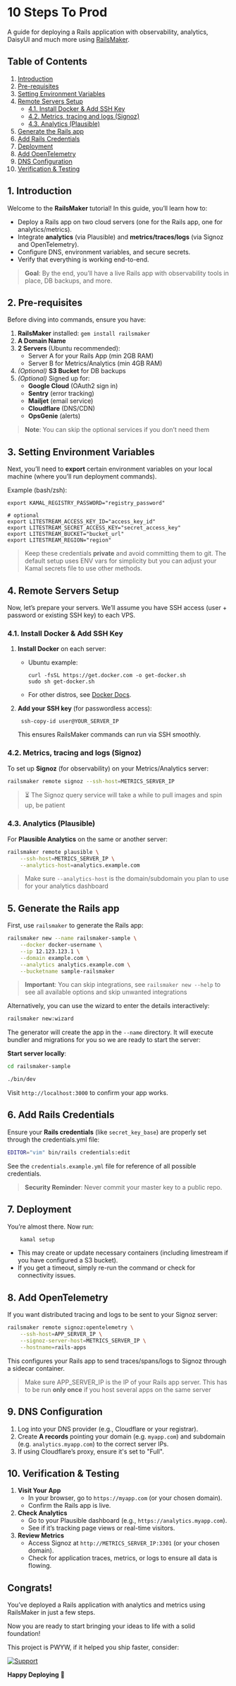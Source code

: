 # 10 Steps To Prod

A guide for deploying a Rails application with observability, analytics, DaisyUI and much more using [RailsMaker](https://railsmaker.com).

## Table of Contents

1. [Introduction](#1-introduction)
2. [Pre-requisites](#2-pre-requisites)
3. [Setting Environment Variables](#3-setting-environment-variables)
4. [Remote Servers Setup](#4-remote-servers-setup)
   - [4.1. Install Docker & Add SSH Key](#41-install-docker--add-ssh-key)
   - [4.2. Metrics, tracing and logs (Signoz)](#42-metrics-tracing-and-logs-signoz)
   - [4.3. Analytics (Plausible)](#43-analytics-plausible)
5. [Generate the Rails app](#5-generate-the-rails-app)
6. [Add Rails Credentials](#6-add-rails-credentials)
7. [Deployment](#7-deployment)
8. [Add OpenTelemetry](#8-add-opentelemetry)
9. [DNS Configuration](#9-dns-configuration)
10. [Verification & Testing](#10-verification--testing)

## 1. Introduction

Welcome to the **RailsMaker** tutorial! In this guide, you’ll learn how to:

- Deploy a Rails app on two cloud servers (one for the Rails app, one for analytics/metrics).
- Integrate **analytics** (via Plausible) and **metrics/traces/logs** (via Signoz and OpenTelemetry).
- Configure DNS, environment variables, and secure secrets.
- Verify that everything is working end-to-end.

> **Goal**: By the end, you’ll have a live Rails app with observability tools in place, DB backups, and more.

## 2. Pre-requisites

Before diving into commands, ensure you have:

1. **RailsMaker** installed: `gem install railsmaker`
1. **A Domain Name**  
2. **2 Servers** (Ubuntu recommended):  
    - Server A for your Rails App (min 2GB RAM)  
    - Server B for Metrics/Analytics (min 4GB RAM)
3. *(Optional)* **S3 Bucket** for DB backups  
4. *(Optional)* Signed up for:  
    - **Google Cloud** (OAuth2 sign in)
    - **Sentry** (error tracking)
    - **Mailjet** (email service)
    - **Cloudflare** (DNS/CDN)
    - **OpsGenie** (alerts)

> **Note**: You can skip the optional services if you don’t need them

## 3. Setting Environment Variables

Next, you’ll need to **export** certain environment variables on your local machine (where you’ll run deployment commands).

Example (bash/zsh):

    export KAMAL_REGISTRY_PASSWORD="registry_password"
    
    # optional
    export LITESTREAM_ACCESS_KEY_ID="access_key_id"
    export LITESTREAM_SECRET_ACCESS_KEY="secret_access_key"
    export LITESTREAM_BUCKET="bucket_url"
    export LITESTREAM_REGION="region"

> Keep these credentials **private** and avoid committing them to git. The default setup uses ENV vars for simplicity but you can adjust your Kamal secrets file to use other methods.

## 4. Remote Servers Setup

Now, let’s prepare your servers. We’ll assume you have SSH access (user + password or existing SSH key) to each VPS.

### 4.1. Install Docker & Add SSH Key

1. **Install Docker** on each server:
    - Ubuntu example:

          curl -fsSL https://get.docker.com -o get-docker.sh
          sudo sh get-docker.sh

    - For other distros, see [Docker Docs](https://docs.docker.com/engine/install/).

2. **Add your SSH key** (for passwordless access):

        ssh-copy-id user@YOUR_SERVER_IP

   This ensures RailsMaker commands can run via SSH smoothly.

### 4.2. Metrics, tracing and logs (Signoz)

To set up **Signoz** (for observability) on your Metrics/Analytics server:

```bash
railsmaker remote signoz --ssh-host=METRICS_SERVER_IP
```

> ⏳ The Signoz query service will take a while to pull images and spin up, be patient

### 4.3. Analytics (Plausible)

For **Plausible Analytics** on the same or another server:

```bash
railsmaker remote plausible \
    --ssh-host=METRICS_SERVER_IP \
    --analytics-host=analytics.example.com
```

> Make sure `--analytics-host` is the domain/subdomain you plan to use for your analytics dashboard

## 5. Generate the Rails app

First, use `railsmaker` to generate the Rails app:

```bash
railsmaker new --name railsmaker-sample \
    --docker docker-username \
    --ip 12.123.123.1 \
    --domain example.com \
    --analytics analytics.example.com \
    --bucketname sample-railsmaker
```
> **Important**: You can skip integrations, see `railsmaker new --help` to see all available options and skip unwanted integrations

 Alternatively, you can use the wizard to enter the details interactively:

```bash
railsmaker new:wizard
```

The generator will create the app in the `--name` directory. It will execute bundler and migrations for you so we are ready to start the server:

**Start server locally**:

```bash
cd railsmaker-sample

./bin/dev
```

Visit `http://localhost:3000` to confirm your app works.

## 6. Add Rails Credentials

Ensure your **Rails credentials** (like `secret_key_base`) are properly set through the credentials.yml file:

```bash
EDITOR="vim" bin/rails credentials:edit
```

See the `credentials.example.yml` file for reference of all possible credentials.

> **Security Reminder**: Never commit your master key to a public repo.

## 7. Deployment

You’re almost there. Now run:

```bash
    kamal setup
```

- This may create or update necessary containers (including limestream if you have configured a S3 bucket). 
- If you get a timeout, simply re-run the command or check for connectivity issues.

## 8. Add OpenTelemetry

If you want distributed tracing and logs to be sent to your Signoz server:

```bash
railsmaker remote signoz:opentelemetry \
    --ssh-host=APP_SERVER_IP \
    --signoz-server-host=METRICS_SERVER_IP \
    --hostname=rails-apps
```

This configures your Rails app to send traces/spans/logs to Signoz through a sidecar container.

> Make sure APP_SERVER_IP is the IP of your Rails app server. This has to be run **only once** if you host several apps on the same server

## 9. DNS Configuration

1. Log into your DNS provider (e.g., Cloudflare or your registrar).  
2. Create **A records** pointing your domain (e.g. `myapp.com`) and subdomain (e.g. `analytics.myapp.com`) to the correct server IPs.  
3. If using Cloudflare’s proxy, ensure it's set to "Full".

## 10. Verification & Testing

1. **Visit Your App**  
   - In your browser, go to `https://myapp.com` (or your chosen domain).  
   - Confirm the Rails app is live.
2. **Check Analytics**  
   - Go to your Plausible dashboard (e.g., `https://analytics.myapp.com`).  
   - See if it’s tracking page views or real-time visitors.
3. **Review Metrics**  
   - Access Signoz at `http://METRICS_SERVER_IP:3301` (or your chosen domain).  
   - Check for application traces, metrics, or logs to ensure all data is flowing.

## Congrats!

You’ve deployed a Rails application with analytics and metrics using RailsMaker in just a few steps. 

Now you are ready to start bringing your ideas to life with a solid foundation!

This project is PWYW, if it helped you ship faster, consider:

[![Support](https://img.shields.io/badge/Support-%F0%9F%8D%B8-yellow?style=for-the-badge)](https://buymeacoffee.com/sgerov)

**Happy Deploying** 🚀